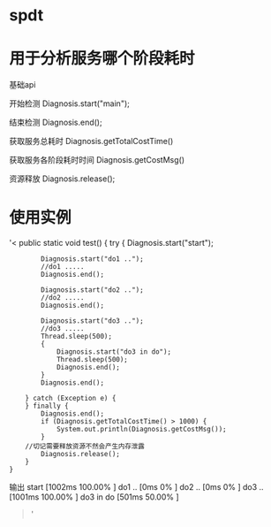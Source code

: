 # spdt


# 用于分析服务哪个阶段耗时

基础api

开始检测
Diagnosis.start("main");  

结束检测
Diagnosis.end(); 


获取服务总耗时
Diagnosis.getTotalCostTime()  

获取服务各阶段耗时时间
Diagnosis.getCostMsg()   

资源释放
Diagnosis.release();


# 使用实例
'<
public static void test() {
        try {
            Diagnosis.start("start");

            Diagnosis.start("do1 ..");
            //do1 .....
            Diagnosis.end();

            Diagnosis.start("do2 ..");
            //do2 .....
            Diagnosis.end();

            Diagnosis.start("do3 ..");
            //do3 .....
            Thread.sleep(500);
            {
                Diagnosis.start("do3 in do");
                Thread.sleep(500);
                Diagnosis.end();
            }
            Diagnosis.end();

        } catch (Exception e) {
        } finally {
            Diagnosis.end();
            if (Diagnosis.getTotalCostTime() > 1000) {
                System.out.println(Diagnosis.getCostMsg());
            }
	    //切记需要释放资源不然会产生内存泄露
            Diagnosis.release();
        }
    }

输出
start [1002ms    100.00%  ]
    do1 .. [0ms    0%  ]
    do2 .. [0ms    0%  ]
    do3 .. [1001ms    100.00%  ]
        do3 in do [501ms    50.00%  ]

>'
